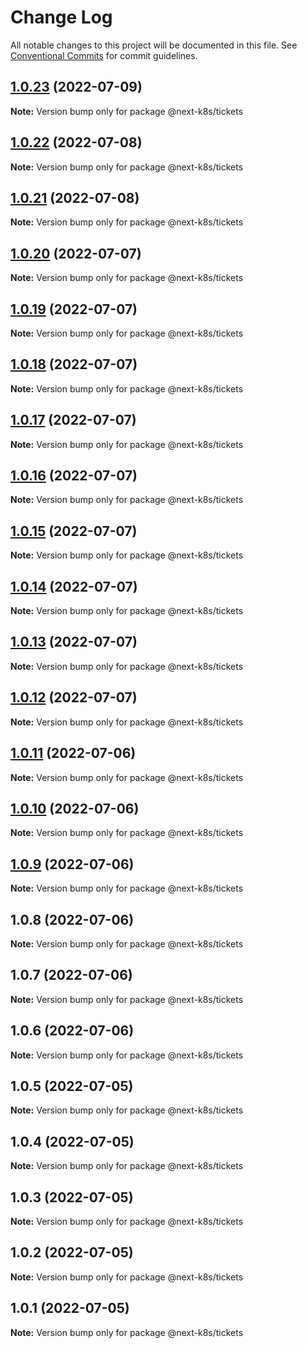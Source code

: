 # Change Log

All notable changes to this project will be documented in this file.
See [Conventional Commits](https://conventionalcommits.org) for commit guidelines.

## [1.0.23](https://github.com/mathiscode/next-k8s/compare/@next-k8s/tickets@1.0.22...@next-k8s/tickets@1.0.23) (2022-07-09)

**Note:** Version bump only for package @next-k8s/tickets





## [1.0.22](https://github.com/mathiscode/next-k8s/compare/@next-k8s/tickets@1.0.21...@next-k8s/tickets@1.0.22) (2022-07-08)

**Note:** Version bump only for package @next-k8s/tickets





## [1.0.21](https://github.com/mathiscode/next-k8s-boilerplate/compare/@next-k8s/tickets@1.0.20...@next-k8s/tickets@1.0.21) (2022-07-08)

**Note:** Version bump only for package @next-k8s/tickets





## [1.0.20](https://github.com/mathiscode/next-k8s-boilerplate/compare/@next-k8s/tickets@1.0.19...@next-k8s/tickets@1.0.20) (2022-07-07)

**Note:** Version bump only for package @next-k8s/tickets





## [1.0.19](https://github.com/mathiscode/next-k8s-boilerplate/compare/@next-k8s/tickets@1.0.18...@next-k8s/tickets@1.0.19) (2022-07-07)

**Note:** Version bump only for package @next-k8s/tickets





## [1.0.18](https://github.com/mathiscode/next-k8s-boilerplate/compare/@next-k8s/tickets@1.0.17...@next-k8s/tickets@1.0.18) (2022-07-07)

**Note:** Version bump only for package @next-k8s/tickets





## [1.0.17](https://github.com/mathiscode/next-k8s-boilerplate/compare/@next-k8s/tickets@1.0.16...@next-k8s/tickets@1.0.17) (2022-07-07)

**Note:** Version bump only for package @next-k8s/tickets





## [1.0.16](https://github.com/mathiscode/next-k8s-boilerplate/compare/@next-k8s/tickets@1.0.15...@next-k8s/tickets@1.0.16) (2022-07-07)

**Note:** Version bump only for package @next-k8s/tickets





## [1.0.15](https://github.com/mathiscode/next-k8s-boilerplate/compare/@next-k8s/tickets@1.0.14...@next-k8s/tickets@1.0.15) (2022-07-07)

**Note:** Version bump only for package @next-k8s/tickets





## [1.0.14](https://github.com/mathiscode/next-k8s-boilerplate/compare/@next-k8s/tickets@1.0.13...@next-k8s/tickets@1.0.14) (2022-07-07)

**Note:** Version bump only for package @next-k8s/tickets





## [1.0.13](https://github.com/mathiscode/next-k8s-boilerplate/compare/@next-k8s/tickets@1.0.12...@next-k8s/tickets@1.0.13) (2022-07-07)

**Note:** Version bump only for package @next-k8s/tickets





## [1.0.12](https://github.com/mathiscode/next-k8s-boilerplate/compare/@next-k8s/tickets@1.0.11...@next-k8s/tickets@1.0.12) (2022-07-07)

**Note:** Version bump only for package @next-k8s/tickets





## [1.0.11](https://github.com/mathiscode/next-k8s-boilerplate/compare/@next-k8s/tickets@1.0.10...@next-k8s/tickets@1.0.11) (2022-07-06)

**Note:** Version bump only for package @next-k8s/tickets





## [1.0.10](https://github.com/mathiscode/next-k8s-boilerplate/compare/@next-k8s/tickets@1.0.9...@next-k8s/tickets@1.0.10) (2022-07-06)

**Note:** Version bump only for package @next-k8s/tickets





## [1.0.9](https://github.com/mathiscode/next-k8s-boilerplate/compare/@next-k8s/tickets@1.0.8...@next-k8s/tickets@1.0.9) (2022-07-06)

**Note:** Version bump only for package @next-k8s/tickets





## 1.0.8 (2022-07-06)

**Note:** Version bump only for package @next-k8s/tickets





## 1.0.7 (2022-07-06)

**Note:** Version bump only for package @next-k8s/tickets





## 1.0.6 (2022-07-06)

**Note:** Version bump only for package @next-k8s/tickets





## 1.0.5 (2022-07-05)

**Note:** Version bump only for package @next-k8s/tickets





## 1.0.4 (2022-07-05)

**Note:** Version bump only for package @next-k8s/tickets





## 1.0.3 (2022-07-05)

**Note:** Version bump only for package @next-k8s/tickets





## 1.0.2 (2022-07-05)

**Note:** Version bump only for package @next-k8s/tickets





## 1.0.1 (2022-07-05)

**Note:** Version bump only for package @next-k8s/tickets
